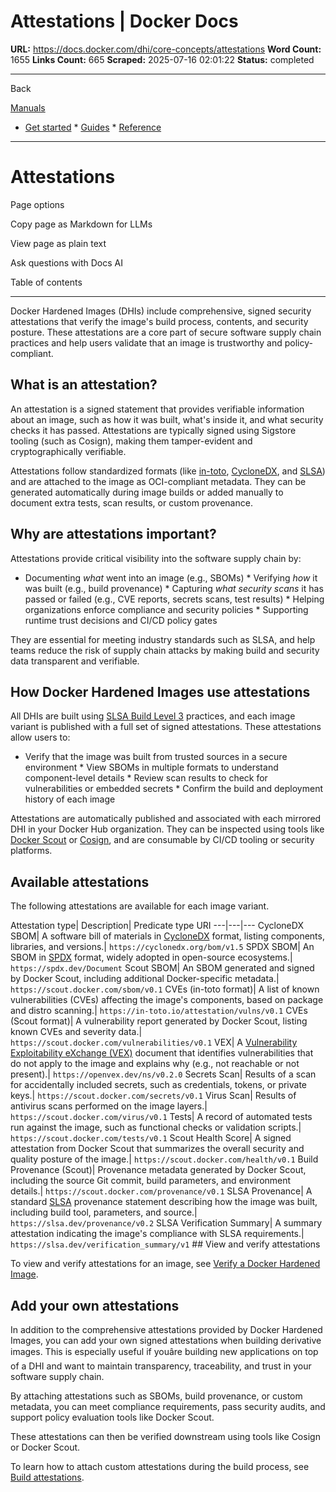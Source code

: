 # Attestations | Docker Docs

**URL:** https://docs.docker.com/dhi/core-concepts/attestations
**Word Count:** 1655
**Links Count:** 665
**Scraped:** 2025-07-16 02:01:22
**Status:** completed

---

Back

[Manuals](https://docs.docker.com/manuals/)

  * [Get started](https://docs.docker.com/get-started/)   * [Guides](https://docs.docker.com/guides/)   * [Reference](https://docs.docker.com/reference/)

* * *

# Attestations

Page options

Copy page as Markdown for LLMs

View page as plain text

Ask questions with Docs AI

Table of contents

* * *

Docker Hardened Images \(DHIs\) include comprehensive, signed security attestations that verify the image's build process, contents, and security posture. These attestations are a core part of secure software supply chain practices and help users validate that an image is trustworthy and policy-compliant.

## What is an attestation?

An attestation is a signed statement that provides verifiable information about an image, such as how it was built, what's inside it, and what security checks it has passed. Attestations are typically signed using Sigstore tooling \(such as Cosign\), making them tamper-evident and cryptographically verifiable.

Attestations follow standardized formats \(like [in-toto](https://in-toto.io/), [CycloneDX](https://cyclonedx.org/), and [SLSA](https://slsa.dev/)\) and are attached to the image as OCI-compliant metadata. They can be generated automatically during image builds or added manually to document extra tests, scan results, or custom provenance.

## Why are attestations important?

Attestations provide critical visibility into the software supply chain by:

  * Documenting _what_ went into an image \(e.g., SBOMs\)   * Verifying _how_ it was built \(e.g., build provenance\)   * Capturing _what security scans_ it has passed or failed \(e.g., CVE reports, secrets scans, test results\)   * Helping organizations enforce compliance and security policies   * Supporting runtime trust decisions and CI/CD policy gates

They are essential for meeting industry standards such as SLSA, and help teams reduce the risk of supply chain attacks by making build and security data transparent and verifiable.

## How Docker Hardened Images use attestations

All DHIs are built using [SLSA Build Level 3](https://slsa.dev/spec/latest/levels) practices, and each image variant is published with a full set of signed attestations. These attestations allow users to:

  * Verify that the image was built from trusted sources in a secure environment   * View SBOMs in multiple formats to understand component-level details   * Review scan results to check for vulnerabilities or embedded secrets   * Confirm the build and deployment history of each image

Attestations are automatically published and associated with each mirrored DHI in your Docker Hub organization. They can be inspected using tools like [Docker Scout](https://docs.docker.com/dhi/how-to/verify/) or [Cosign](https://docs.sigstore.dev/cosign/overview), and are consumable by CI/CD tooling or security platforms.

## Available attestations

The following attestations are available for each image variant.

Attestation type| Description| Predicate type URI   ---|---|---   CycloneDX SBOM| A software bill of materials in [CycloneDX](https://cyclonedx.org/) format, listing components, libraries, and versions.| `https://cyclonedx.org/bom/v1.5`   SPDX SBOM| An SBOM in [SPDX](https://spdx.dev/) format, widely adopted in open-source ecosystems.| `https://spdx.dev/Document`   Scout SBOM| An SBOM generated and signed by Docker Scout, including additional Docker-specific metadata.| `https://scout.docker.com/sbom/v0.1`   CVEs \(in-toto format\)| A list of known vulnerabilities \(CVEs\) affecting the image's components, based on package and distro scanning.| `https://in-toto.io/attestation/vulns/v0.1`   CVEs \(Scout format\)| A vulnerability report generated by Docker Scout, listing known CVEs and severity data.| `https://scout.docker.com/vulnerabilities/v0.1`   VEX| A [Vulnerability Exploitability eXchange \(VEX\)](https://openvex.dev/) document that identifies vulnerabilities that do not apply to the image and explains why \(e.g., not reachable or not present\).| `https://openvex.dev/ns/v0.2.0`   Secrets Scan| Results of a scan for accidentally included secrets, such as credentials, tokens, or private keys.| `https://scout.docker.com/secrets/v0.1`   Virus Scan| Results of antivirus scans performed on the image layers.| `https://scout.docker.com/virus/v0.1`   Tests| A record of automated tests run against the image, such as functional checks or validation scripts.| `https://scout.docker.com/tests/v0.1`   Scout Health Score| A signed attestation from Docker Scout that summarizes the overall security and quality posture of the image.| `https://scout.docker.com/health/v0.1`   Build Provenance \(Scout\)| Provenance metadata generated by Docker Scout, including the source Git commit, build parameters, and environment details.| `https://scout.docker.com/provenance/v0.1`   SLSA Provenance| A standard [SLSA](https://slsa.dev/) provenance statement describing how the image was built, including build tool, parameters, and source.| `https://slsa.dev/provenance/v0.2`   SLSA Verification Summary| A summary attestation indicating the image's compliance with SLSA requirements.| `https://slsa.dev/verification_summary/v1`      ## View and verify attestations

To view and verify attestations for an image, see [Verify a Docker Hardened Image](https://docs.docker.com/dhi/how-to/verify/).

## Add your own attestations

In addition to the comprehensive attestations provided by Docker Hardened Images, you can add your own signed attestations when building derivative images. This is especially useful if youâre building new applications on top of a DHI and want to maintain transparency, traceability, and trust in your software supply chain.

By attaching attestations such as SBOMs, build provenance, or custom metadata, you can meet compliance requirements, pass security audits, and support policy evaluation tools like Docker Scout.

These attestations can then be verified downstream using tools like Cosign or Docker Scout.

To learn how to attach custom attestations during the build process, see [Build attestations](https://docs.docker.com/build/metadata/attestations/).